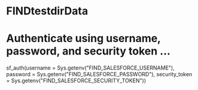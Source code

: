 # FINDtestdirData



# Authenticate using username, password, and security token ...
sf_auth(username = Sys.getenv("FIND_SALESFORCE_USERNAME"),
        password = Sys.getenv("FIND_SALESFORCE_PASSWORD"),
        security_token = Sys.getenv("FIND_SALESFORCE_SECURITY_TOKEN"))



